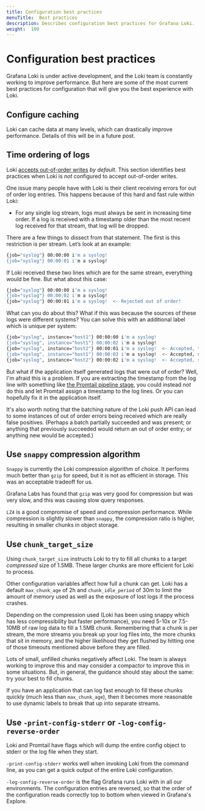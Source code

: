 ```yaml
---
title: Configuration best practices
menuTitle:  Best practices
description: Describes configuration best practices for Grafana Loki.
weight:  100
---
```

# Configuration best practices

Grafana Loki is under active development, and the Loki team is constantly working to improve performance. But here are some of the most current best practices for configuration that will give you the best experience with Loki.

## Configure caching

Loki can cache data at many levels, which can drastically improve performance. Details of this will be in a future post.

## Time ordering of logs

Loki [accepts out-of-order writes](https://grafana.com/docs/loki/<LOKI_VERSION>/configure/#accept-out-of-order-writes) _by default_.
This section identifies best practices when Loki is _not_ configured to accept out-of-order writes.

One issue many people have with Loki is their client receiving errors for out of order log entries.  This happens because of this hard and fast rule within Loki:

- For any single log stream, logs must always be sent in increasing time order. If a log is received with a timestamp older than the most recent log received for that stream, that log will be dropped.

There are a few things to dissect from that statement. The first is this restriction is per stream.  Let’s look at an example:

```bash
{job="syslog"} 00:00:00 i'm a syslog!
{job="syslog"} 00:00:01 i'm a syslog!
```

If Loki received these two lines which are for the same stream, everything would be fine. But what about this case:

```bash
{job="syslog"} 00:00:00 i'm a syslog!
{job="syslog"} 00:00:02 i'm a syslog!
{job="syslog"} 00:00:01 i'm a syslog!  <- Rejected out of order!
```

What can you do about this? What if this was because the sources of these logs were different systems? You can solve this with an additional label which is unique per system:

```bash
{job="syslog", instance="host1"} 00:00:00 i'm a syslog!
{job="syslog", instance="host1"} 00:00:02 i'm a syslog!
{job="syslog", instance="host2"} 00:00:01 i'm a syslog!  <- Accepted, this is a new stream!
{job="syslog", instance="host1"} 00:00:03 i'm a syslog!  <- Accepted, still in order for stream 1
{job="syslog", instance="host2"} 00:00:02 i'm a syslog!  <- Accepted, still in order for stream 2
```

But what if the application itself generated logs that were out of order? Well, I'm afraid this is a problem. If you are extracting the timestamp from the log line with something like [the Promtail pipeline stage](/docs/loki/<LOKI_VERSION>/send-data/promtail/stages/timestamp/), you could instead _not_ do this and let Promtail assign a timestamp to the log lines. Or you can hopefully fix it in the application itself.

It's also worth noting that the batching nature of the Loki push API can lead to some instances of out of order errors being received which are really false positives. (Perhaps a batch partially succeeded and was present; or anything that previously succeeded would return an out of order entry; or anything new would be accepted.)

## Use `snappy` compression algorithm

`Snappy` is currently the Loki compression algorithm of choice. It performs much better than `gzip` for speed, but it is not as efficient in storage. This was an acceptable tradeoff for us.

Grafana Labs has found that `gzip` was very good for compression but was very slow, and this was causing slow query responses.

`LZ4` is a good compromise of speed and compression performance. While compression is slightly slower than `snappy`, the compression ratio is higher, resulting in smaller chunks in object storage.

## Use `chunk_target_size`

Using `chunk_target_size` instructs Loki to try to fill all chunks to a target _compressed_ size of 1.5MB. These larger chunks are more efficient for Loki to process.

Other configuration variables affect how full a chunk can get. Loki has a default `max_chunk_age` of 2h and `chunk_idle_period` of 30m to limit the amount of memory used as well as the exposure of lost logs if the process crashes.

Depending on the compression used (Loki has been using snappy which has less compressibility but faster performance), you need 5-10x or 7.5-10MB of raw log data to fill a 1.5MB chunk. Remembering that a chunk is per stream, the more streams you break up your log files into, the more chunks that sit in memory, and the higher likelihood they get flushed by hitting one of those timeouts mentioned above before they are filled.

Lots of small, unfilled chunks negatively affect Loki. The team is always working to improve this and may consider a compactor to improve this in some situations. But, in general, the guidance should stay about the same: try your best to fill chunks.

If you have an application that can log fast enough to fill these chunks quickly (much less than `max_chunk_age`), then it becomes more reasonable to use dynamic labels to break that up into separate streams.

## Use `-print-config-stderr` or `-log-config-reverse-order`

Loki and Promtail have flags which will dump the entire config object to stderr or the log file when they start.

`-print-config-stderr` works well when invoking Loki from the command line, as you can get a quick output of the entire Loki configuration.

`-log-config-reverse-order` is the flag Grafana runs Loki with in all our environments. The configuration entries are reversed, so that the order of the configuration reads correctly top to bottom when viewed in Grafana's Explore.
